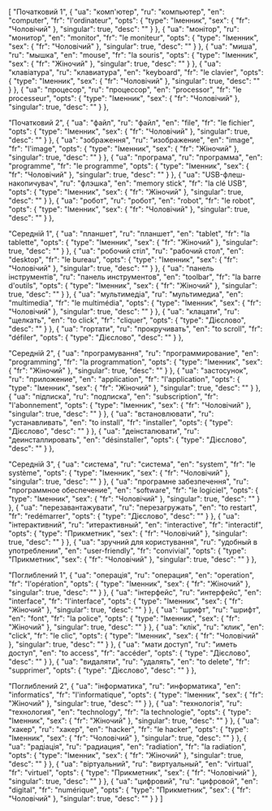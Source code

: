 [
  "Початковий 1",
  {
    "ua": "комп'ютер",
    "ru": "компьютер",
    "en": "computer",
    "fr": "l'ordinateur",
    "opts": {
      "type": "Іменник",
      "sex": {
        "fr": "Чоловічий"
      },
      "singular": true,
      "desc": ""
    }
  },
  {
    "ua": "монітор",
    "ru": "монитор",
    "en": "monitor",
    "fr": "le moniteur",
    "opts": {
      "type": "Іменник",
      "sex": {
        "fr": "Чоловічий"
      },
      "singular": true,
      "desc": ""
    }
  },
  {
    "ua": "миша",
    "ru": "мышка",
    "en": "mouse",
    "fr": "la souris",
    "opts": {
      "type": "Іменник",
      "sex": {
        "fr": "Жіночий"
      },
      "singular": true,
      "desc": ""
    }
  },
  {
    "ua": "клавіатура",
    "ru": "клавиатура",
    "en": "keyboard",
    "fr": "le clavier",
    "opts": {
      "type": "Іменник",
      "sex": {
        "fr": "Чоловічий"
      },
      "singular": true,
      "desc": ""
    }
  },
  {
    "ua": "процесор",
    "ru": "процессор",
    "en": "processor",
    "fr": "le processeur",
    "opts": {
      "type": "Іменник",
      "sex": {
        "fr": "Чоловічий"
      },
      "singular": true,
      "desc": ""
    }
  },


  
  "Початковий 2",
  {
    "ua": "файл",
    "ru": "файл",
    "en": "file",
    "fr": "le fichier",
    "opts": {
      "type": "Іменник",
      "sex": {
        "fr": "Чоловічий"
      },
      "singular": true,
      "desc": ""
    }
  },
  {
    "ua": "зображення",
    "ru": "изображение",
    "en": "image",
    "fr": "l'image",
    "opts": {
      "type": "Іменник",
      "sex": {
        "fr": "Жіночий"
      },
      "singular": true,
      "desc": ""
    }
  },
  {
    "ua": "програма",
    "ru": "программа",
    "en": "programme",
    "fr": "le programme",
    "opts": {
      "type": "Іменник",
      "sex": {
        "fr": "Чоловічий"
      },
      "singular": true,
      "desc": ""
    }
  },
  {
    "ua": "USB-флеш-накопичувач",
    "ru": "флэшка",
    "en": "memory stick",
    "fr": "la clé USB",
    "opts": {
      "type": "Іменник",
      "sex": {
        "fr": "Жіночий"
      },
      "singular": true,
      "desc": ""
    }
  },
  {
    "ua": "робот",
    "ru": "робот",
    "en": "robot",
    "fr": "le robot",
    "opts": {
      "type": "Іменник",
      "sex": {
        "fr": "Чоловічий"
      },
      "singular": true,
      "desc": ""
    }
  },



  "Середній 1",
  {
    "ua": "планшет",
    "ru": "планшет",
    "en": "tablet",
    "fr": "la tablette",
    "opts": {
      "type": "Іменник",
      "sex": {
        "fr": "Жіночий"
      },
      "singular": true,
      "desc": ""
    }
  },
  {
    "ua": "робочий стіл",
    "ru": "рабочий стол",
    "en": "desktop",
    "fr": "le bureau",
    "opts": {
      "type": "Іменник",
      "sex": {
        "fr": "Чоловічий"
      },
      "singular": true,
      "desc": ""
    }
  },
  {
    "ua": "панель інструментів",
    "ru": "панель инструментов",
    "en": "toolbar",
    "fr": "la barre d'outils",
    "opts": {
      "type": "Іменник",
      "sex": {
        "fr": "Жіночий"
      },
      "singular": true,
      "desc": ""
    }
  },
  {
    "ua": "мультимедіа",
    "ru": "мультимедиа",
    "en": "multimedia",
    "fr": "le multimédia",
    "opts": {
      "type": "Іменник",
      "sex": {
        "fr": "Чоловічий"
      },
      "singular": true,
      "desc": ""
    }
  },
  {
    "ua": "клацати",
    "ru": "щелкать",
    "en": "to click",
    "fr": "cliquer",
    "opts": {
      "type": "Дієслово",
      "desc": ""
    }
  },
  {
    "ua": "гортати",
    "ru": "прокручивать",
    "en": "to scroll",
    "fr": "défiler",
    "opts": {
      "type": "Дієслово",
      "desc": ""
    }
  },



  "Середній 2",
  {
    "ua": "програмування",
    "ru": "программирование",
    "en": "programming",
    "fr": "la programmation",
    "opts": {
      "type": "Іменник",
      "sex": {
        "fr": "Жіночий"
      },
      "singular": true,
      "desc": ""
    }
  },
  {
    "ua": "застосунок",
    "ru": "приложение",
    "en": "application",
    "fr": "l'application",
    "opts": {
      "type": "Іменник",
      "sex": {
        "fr": "Жіночий"
      },
      "singular": true,
      "desc": ""
    }
  },
  {
    "ua": "підписка",
    "ru": "подписка",
    "en": "subscription",
    "fr": "l'abonnement",
    "opts": {
      "type": "Іменник",
      "sex": {
        "fr": "Чоловічий"
      },
      "singular": true,
      "desc": ""
    }
  },
  {
    "ua": "встановлювати",
    "ru": "устанавливать",
    "en": "to install",
    "fr": "installer",
    "opts": {
      "type": "Дієслово",
      "desc": ""
    }
  },
  {
    "ua": "деінсталювати",
    "ru": "деинсталлировать",
    "en": "désinstaller",
    "opts": {
      "type": "Дієслово",
      "desc": ""
    }
  },



  "Середній 3",
  {
    "ua": "система",
    "ru": "система",
    "en": "system",
    "fr": "le système",
    "opts": {
      "type": "Іменник",
      "sex": {
        "fr": "Чоловічий"
      },
      "singular": true,
      "desc": ""
    }
  },
  {
    "ua": "програмне забезпечення",
    "ru": "программное обеспечение",
    "en": "software",
    "fr": "le logiciel",
    "opts": {
      "type": "Іменник",
      "sex": {
        "fr": "Чоловічий"
      },
      "singular": true,
      "desc": ""
    }
  },
  {
    "ua": "перезавантажувати",
    "ru": "перезагружать",
    "en": "to restart",
    "fr": "redémarrer",
    "opts": {
      "type": "Дієслово",
      "desc": ""
    }
  },
  {
    "ua": "інтерактивний",
    "ru": "итерактивный",
    "en": "interactive",
    "fr": "interactif",
    "opts": {
      "type": "Прикметник",
      "sex": {
        "fr": "Чоловічий"
      },
      "singular": true,
      "desc": ""
    }
  },
  {
    "ua": "зручний для користування",
    "ru": "удобный в употреблении",
    "en": "user-friendly",
    "fr": "convivial",
    "opts": {
      "type": "Прикметник",
      "sex": {
        "fr": "Чоловічий"
      },
      "singular": true,
      "desc": ""
    }
  },



  "Поглиблений 1",
  {
    "ua": "операція",
    "ru": "операция",
    "en": "operation",
    "fr": "l'opération",
    "opts": {
      "type": "Іменник",
      "sex": {
        "fr": "Жіночий"
      },
      "singular": true,
      "desc": ""
    }
  },
  {
    "ua": "інтерфейс",
    "ru": "интерфейс",
    "en": "interface",
    "fr": "l'interface",
    "opts": {
      "type": "Іменник",
      "sex": {
        "fr": "Жіночий"
      },
      "singular": true,
      "desc": ""
    }
  },
  {
    "ua": "шрифт",
    "ru": "шрифт",
    "en": "font",
    "fr": "la police",
    "opts": {
      "type": "Іменник",
      "sex": {
        "fr": "Жіночий"
      },
      "singular": true,
      "desc": ""
    }
  },
  {
    "ua": "клік",
    "ru": "клик",
    "en": "click",
    "fr": "le clic",
    "opts": {
      "type": "Іменник",
      "sex": {
        "fr": "Чоловічий"
      },
      "singular": true,
      "desc": ""
    }
  },
  {
    "ua": "мати доступ",
    "ru": "иметь доступ",
    "en": "to access",
    "fr": "accéder",
    "opts": {
      "type": "Дієслово",
      "desc": ""
    }
  },
  {
    "ua": "видаляти",
    "ru": "удалять",
    "en": "to delete",
    "fr": "supprimer",
    "opts": {
      "type": "Дієслово",
      "desc": ""
    }
  },



  "Поглиблений 2",
  {
    "ua": "інформатика",
    "ru": "информатика",
    "en": "informatics",
    "fr": "l'informatique",
    "opts": {
      "type": "Іменник",
      "sex": {
        "fr": "Жіночий"
      },
      "singular": true,
      "desc": ""
    }
  },
  {
    "ua": "технологія",
    "ru": "технология",
    "en": "technology",
    "fr": "la technologie",
    "opts": {
      "type": "Іменник",
      "sex": {
        "fr": "Жіночий"
      },
      "singular": true,
      "desc": ""
    }
  },
  {
    "ua": "хакер",
    "ru": "хакер",
    "en": "hacker",
    "fr": "le hacker",
    "opts": {
      "type": "Іменник",
      "sex": {
        "fr": "Чоловічий"
      },
      "singular": true,
      "desc": ""
    }
  },
  {
    "ua": "радіація",
    "ru": "радиация",
    "en": "radiation",
    "fr": "la radiation",
    "opts": {
      "type": "Іменник",
      "sex": {
        "fr": "Жіночий"
      },
      "singular": true,
      "desc": ""
    }
  },
  {
    "ua": "віртуальний",
    "ru": "виртуальный",
    "en": "virtual",
    "fr": "virtuel",
    "opts": {
      "type": "Прикметник",
      "sex": {
        "fr": "Чоловічий"
      },
      "singular": true,
      "desc": ""
    }
  },
  {
    "ua": "цифровий",
    "ru": "цифровой",
    "en": "digital",
    "fr": "numérique",
    "opts": {
      "type": "Прикметник",
      "sex": {
        "fr": "Чоловічий"
      },
      "singular": true,
      "desc": ""
    }
  }
]
